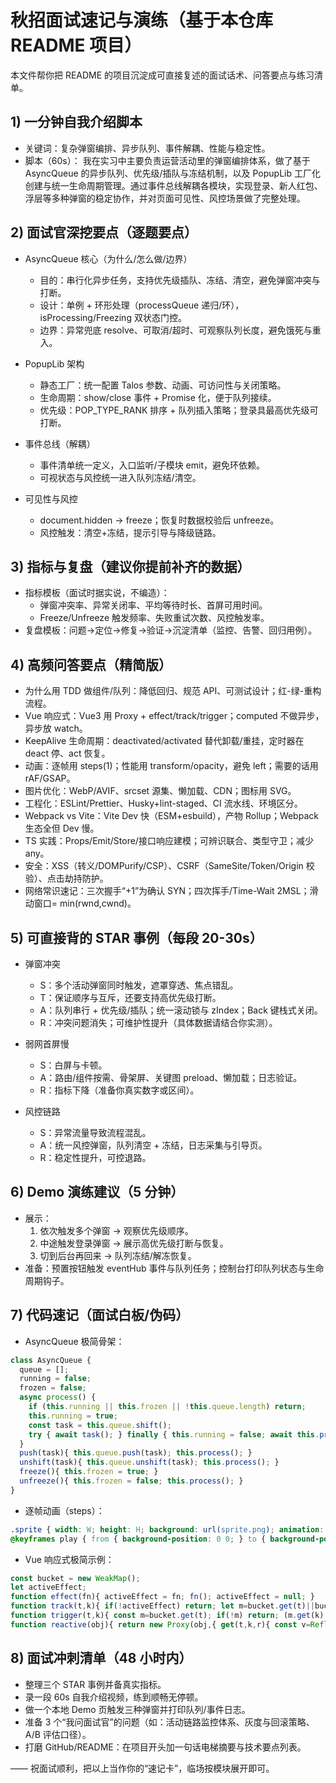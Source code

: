 # 秋招面试速记与演练（基于本仓库 README 项目）

本文件帮你把 README 的项目沉淀成可直接复述的面试话术、问答要点与练习清单。

## 1) 一分钟自我介绍脚本
- 关键词：复杂弹窗编排、异步队列、事件解耦、性能与稳定性。
- 脚本（60s）：
  我在实习中主要负责运营活动里的弹窗编排体系，做了基于 AsyncQueue 的异步队列、优先级/插队与冻结机制，以及 PopupLib 工厂化创建与统一生命周期管理。通过事件总线解耦各模块，实现登录、新人红包、浮层等多种弹窗的稳定协作，并对页面可见性、风控场景做了完整处理。

## 2) 面试官深挖要点（逐题要点）

- AsyncQueue 核心（为什么/怎么做/边界）
  - 目的：串行化异步任务，支持优先级插队、冻结、清空，避免弹窗冲突与打断。
  - 设计：单例 + 环形处理（processQueue 递归/环），isProcessing/Freezing 双状态门控。
  - 边界：异常兜底 resolve、可取消/超时、可观察队列长度，避免饿死与重入。

- PopupLib 架构
  - 静态工厂：统一配置 Talos 参数、动画、可访问性与关闭策略。
  - 生命周期：show/close 事件 + Promise 化，便于队列接续。
  - 优先级：POP_TYPE_RANK 排序 + 队列插入策略；登录具最高优先级可打断。

- 事件总线（解耦）
  - 事件清单统一定义，入口监听/子模块 emit，避免环依赖。
  - 可视状态与风控统一进入队列冻结/清空。

- 可见性与风控
  - document.hidden → freeze；恢复时数据校验后 unfreeze。
  - 风控触发：清空+冻结，提示引导与降级链路。

## 3) 指标与复盘（建议你提前补齐的数据）
- 指标模板（面试时据实说，不编造）：
  - 弹窗冲突率、异常关闭率、平均等待时长、首屏可用时间。
  - Freeze/Unfreeze 触发频率、失败重试次数、风控触发率。
- 复盘模板：问题→定位→修复→验证→沉淀清单（监控、告警、回归用例）。

## 4) 高频问答要点（精简版）
- 为什么用 TDD 做组件/队列：降低回归、规范 API、可测试设计；红-绿-重构流程。
- Vue 响应式：Vue3 用 Proxy + effect/track/trigger；computed 不做异步，异步放 watch。
- KeepAlive 生命周期：deactivated/activated 替代卸载/重挂，定时器在 deact 停、act 恢复。
- 动画：逐帧用 steps(1)；性能用 transform/opacity，避免 left；需要的话用 rAF/GSAP。
- 图片优化：WebP/AVIF、srcset 源集、懒加载、CDN；图标用 SVG。
- 工程化：ESLint/Prettier、Husky+lint-staged、CI 流水线、环境区分。
- Webpack vs Vite：Vite Dev 快（ESM+esbuild），产物 Rollup；Webpack 生态全但 Dev 慢。
- TS 实践：Props/Emit/Store/接口响应建模；可辨识联合、类型守卫；减少 any。
- 安全：XSS（转义/DOMPurify/CSP）、CSRF（SameSite/Token/Origin 校验）、点击劫持防护。
- 网络常识速记：三次握手“+1”为确认 SYN；四次挥手/Time-Wait 2MSL；滑动窗口= min(rwnd,cwnd)。

## 5) 可直接背的 STAR 事例（每段 20-30s）
- 弹窗冲突
  - S：多个活动弹窗同时触发，遮罩穿透、焦点错乱。
  - T：保证顺序与互斥，还要支持高优先级打断。
  - A：队列串行 + 优先级/插队；统一滚动锁与 zIndex；Back 键栈式关闭。
  - R：冲突问题消失；可维护性提升（具体数据请结合你实测）。

- 弱网首屏慢
  - S：白屏与卡顿。
  - A：路由/组件按需、骨架屏、关键图 preload、懒加载；日志验证。
  - R：指标下降（准备你真实数字或区间）。

- 风控链路
  - S：异常流量导致流程混乱。
  - A：统一风控弹窗，队列清空 + 冻结，日志采集与引导页。
  - R：稳定性提升，可控退路。

## 6) Demo 演练建议（5 分钟）
- 展示：
  1) 依次触发多个弹窗 → 观察优先级顺序。
  2) 中途触发登录弹窗 → 展示高优先级打断与恢复。
  3) 切到后台再回来 → 队列冻结/解冻恢复。
- 准备：预置按钮触发 eventHub 事件与队列任务；控制台打印队列状态与生命周期钩子。

## 7) 代码速记（面试白板/伪码）
- AsyncQueue 极简骨架：
```ts
class AsyncQueue {
  queue = [];
  running = false;
  frozen = false;
  async process() {
    if (this.running || this.frozen || !this.queue.length) return;
    this.running = true;
    const task = this.queue.shift();
    try { await task(); } finally { this.running = false; await this.process(); }
  }
  push(task){ this.queue.push(task); this.process(); }
  unshift(task){ this.queue.unshift(task); this.process(); }
  freeze(){ this.frozen = true; }
  unfreeze(){ this.frozen = false; this.process(); }
}
```

- 逐帧动画（steps）：
```css
.sprite { width: W; height: H; background: url(sprite.png); animation: play .8s steps(N) infinite; }
@keyframes play { from { background-position: 0 0; } to { background-position: -W*N 0; } }
```

- Vue 响应式极简示例：
```js
const bucket = new WeakMap();
let activeEffect;
function effect(fn){ activeEffect = fn; fn(); activeEffect = null; }
function track(t,k){ if(!activeEffect) return; let m=bucket.get(t)||bucket.set(t,new Map()).get(t); let s=m.get(k)||m.set(k,new Set()).get(k); s.add(activeEffect); }
function trigger(t,k){ const m=bucket.get(t); if(!m) return; (m.get(k)||[]).forEach(fn=>fn()); }
function reactive(obj){ return new Proxy(obj,{ get(t,k,r){ const v=Reflect.get(t,k,r); track(t,k); return v; }, set(t,k,v,r){ const ok=Reflect.set(t,k,v,r); trigger(t,k); return ok; } }); }
```

## 8) 面试冲刺清单（48 小时内）
- 整理三个 STAR 事例并备真实指标。
- 录一段 60s 自我介绍视频，练到顺畅无停顿。
- 做一个本地 Demo 页触发三种弹窗并打印队列/事件日志。
- 准备 3 个“我问面试官”的问题（如：活动链路监控体系、灰度与回滚策略、A/B 评估口径）。
- 打磨 GitHub/README：在项目开头加一句话电梯摘要与技术要点列表。

—— 祝面试顺利，把以上当作你的“速记卡”，临场按模块展开即可。
